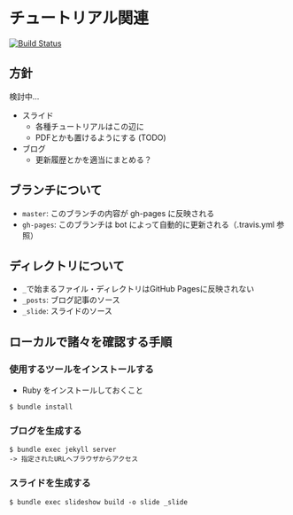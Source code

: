 # チュートリアル関連

[![Build Status](https://travis-ci.org/aizu-vim/tutorial.svg?branch=wip%2Ftravis)](https://travis-ci.org/aizu-vim/tutorial)

## 方針

検討中...

* スライド
  * 各種チュートリアルはこの辺に
  * PDFとかも置けるようにする (TODO)
* ブログ
  * 更新履歴とかを適当にまとめる？

## ブランチについて

* `master`: このブランチの内容が gh-pages に反映される
* `gh-pages`: このブランチは bot によって自動的に更新される（.travis.yml 参照）

## ディレクトリについて

* `_`で始まるファイル・ディレクトリはGitHub Pagesに反映されない
* `_posts`: ブログ記事のソース
* `_slide`: スライドのソース

## ローカルで諸々を確認する手順

### 使用するツールをインストールする

* Ruby をインストールしておくこと

```
$ bundle install
```

### ブログを生成する

```
$ bundle exec jekyll server
-> 指定されたURLへブラウザからアクセス
```


### スライドを生成する

```
$ bundle exec slideshow build -o slide _slide
```


